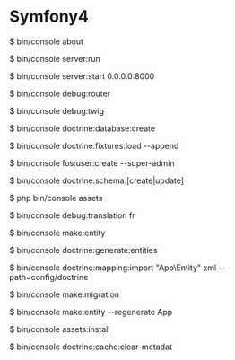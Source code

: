 # Symfony4
$ bin/console about

$ bin/console server:run

$ bin/console server:start 0.0.0.0:8000

$ bin/console debug:router

$ bin/console debug:twig

$ bin/console doctrine:database:create

$ bin/console doctrine:fixtures:load --append

$ bin/console fos:user:create --super-admin

$ bin/console doctrine:schema:[create|update]

$ php bin/console assets

$ bin/console debug:translation fr


$ bin/console make:entity

$ bin/console doctrine:generate:entities

$ bin/console doctrine:mapping:import "App\Entity" xml --path=config/doctrine

$ bin/console make:migration

$ bin/console make:entity --regenerate App

$ bin/console assets:install

$ bin/console doctrine:cache:clear-metadat
